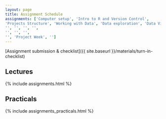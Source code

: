```yaml
---
layout: page
title: Assignment Schedule
assignments: ['Computer setup', 'Intro to R and Version Control',
'Projects Structure', 'Working with Data', 'Data exploration', 'Data Visualization',
'', '', '', '',
'', '', '',
'', 'Project Week', '']
---
```


[Assignment submission & checklist]({{ site.baseurl }}/materials/turn-in-checklist)

## Lectures

{% include assignments.html %}

## Practicals

{% include assignments_practicals.html %}


<!-- Schedule Management
- Update the `assignments:` list with `title:` from `assignments/` files.
- Add 'Template' to `assignments:` to view the course template from `docs/`.
- The remaining content should be left AS IS.
-->
